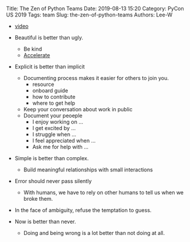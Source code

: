 Title: The Zen of Python Teams
Date: 2019-08-13 15:20
Category: PyCon US 2019
Tags: team
Slug: the-zen-of-python-teams
Authors: Lee-W

* [video](https://www.youtube.com/watch?v=WZ8FEB4J8-c)

* Beautiful is better than ugly.
    * Be kind
    * [Accelerate](https://www.amazon.com/Accelerate-Software-Performing-Technology-Organizations-ebook/dp/B07B9F83WM/ref=tmm_kin_swatch_0?_encoding=UTF8&qid=&sr=)
* Explicit is better than implicit
    * Documenting process makes it easier for others to join you.
        * resource
        * onboard guide
        * how to contribute
        * where to get help
    * Keep your conversation about work in public
    * Document your peoeple
        * I enjoy working on ...
        * I get excited by ...
        * I struggle when ...
        * I feel appreciated when ...
        * Ask me for help with ...
* Simple is better than complex.
    * Build meaningful relationships with small interactions
* Error should never pass silently
    * With humans, we have to rely on other humans to tell us when we broke them.
* In the face of ambiguity, refuse the temptation to guess.
* Now is better than never.
    * Doing and being wrong is a lot better than not doing at all.
